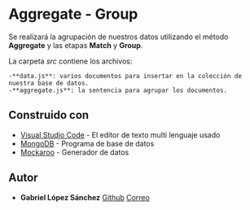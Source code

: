 # Aggregate - Group

Se realizará la agrupación de nuestros datos utilizando el método **Aggregate** y
las etapas **Match** y **Group**.

La carpeta *src* contiene los archivos:
    
    -**data.js**: varios documentos para insertar en la colección de nuestra base de datos.
    -**aggregate.js**: la sentencia para agrupar los documentos.


## Construido con 

* [Visual Studio Code](https://code.visualstudio.com/) - El editor de texto multi lenguaje usado
* [MongoDB](https://www.mongodb.com/) - Programa de base de datos
* [Mockaroo](https://mockaroo.com/) - Generador de datos


## Autor 

* **Gabriel López Sánchez**
    [Github](https://github.com/lopezsanchezgabriel)
    [Correo](glopezsanchez19@iespuntadelverde.es)
